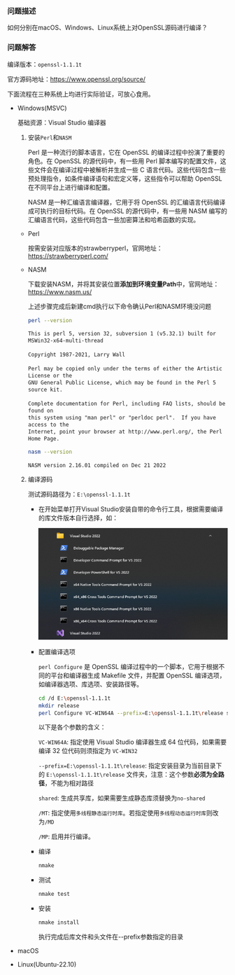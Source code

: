 ### 问题描述

如何分别在macOS、Windows、Linux系统上对OpenSSL源码进行编译？

### 问题解答

编译版本：`openssl-1.1.1t`

官方源码地址：https://www.openssl.org/source/

下面流程在三种系统上均进行实际验证，可放心食用。

- Windows(MSVC)

    基础资源：Visual Studio 编译器

    1. 安装`Perl`和`NASM`
    
        Perl 是一种流行的脚本语言，它在 OpenSSL 的编译过程中扮演了重要的角色。在 OpenSSL 的源代码中，有一些用 Perl 脚本编写的配置文件，这些文件会在编译过程中被解析并生成一些 C 语言代码。这些代码包含一些预处理指令，如条件编译语句和宏定义等，这些指令可以帮助 OpenSSL 在不同平台上进行编译和配置。

        NASM 是一种汇编语言编译器，它用于将 OpenSSL 的汇编语言代码编译成可执行的目标代码。在 OpenSSL 的源代码中，有一些用 NASM 编写的汇编语言代码，这些代码包含一些加密算法和哈希函数的实现。
    - Perl

        按需安装对应版本的strawberryperl，官网地址：https://strawberryperl.com/

    - NASM

        下载安装NASM，并将其安装位置**添加到环境变量Path**中，官网地址：https://www.nasm.us/

        上述步骤完成后新建cmd执行以下命令确认Perl和NASM环境没问题
        ```` bash
        perl --version
        ````
        ````
        This is perl 5, version 32, subversion 1 (v5.32.1) built for MSWin32-x64-multi-thread

        Copyright 1987-2021, Larry Wall

        Perl may be copied only under the terms of either the Artistic License or the
        GNU General Public License, which may be found in the Perl 5 source kit.

        Complete documentation for Perl, including FAQ lists, should be found on
        this system using "man perl" or "perldoc perl".  If you have access to the
        Internet, point your browser at http://www.perl.org/, the Perl Home Page.
        ````
        ```` bash
        nasm --version
        ````
        ````
        NASM version 2.16.01 compiled on Dec 21 2022
        ````
    2. 编译源码

        测试源码路径为：`E:\openssl-1.1.1t`

        - 在开始菜单打开Visual Studio安装自带的命令行工具，根据需要编译的库文件版本自行选择，如：

            ![VisualStudio命令行工具](VisualStudio命令行工具.png)

        - 配置编译选项

            `perl Configure` 是 OpenSSL 编译过程中的一个脚本，它用于根据不同的平台和编译器生成 Makefile 文件，并配置 OpenSSL 编译选项，如编译器选项、库选项、安装路径等。

            ```` bash
            cd /d E:\openssl-1.1.1t
            mkdir release
            perl Configure VC-WIN64A --prefix=E:\openssl-1.1.1t\release shared /MT /MP
            ````
            以下是各个参数的含义：

            `VC-WIN64A`: 指定使用 Visual Studio 编译器生成 64 位代码，如果需要编译 32 位代码则须指定为 `VC-WIN32`

            `--prefix=E:\openssl-1.1.1t\release`: 指定安装目录为当前目录下的 `E:\openssl-1.1.1t\release` 文件夹，注意：这个参数**必须为全路径**，不能为相对路径

            `shared`: 生成共享库，如果需要生成静态库须替换为`no-shared`

            `/MT`: 指定使用`多线程静态运行时库`。若指定使用`多线程动态运行时库`则改为`/MD`

            `/MP`: 启用并行编译。
        - 编译
            ```` bash
            nmake
            ````
        - 测试
            ```` bash
            nmake test
            ````
        - 安装
            ```` bash
            nmake install
            ````
            执行完成后库文件和头文件在--prefix参数指定的目录

- macOS
- Linux(Ubuntu-22.10)
